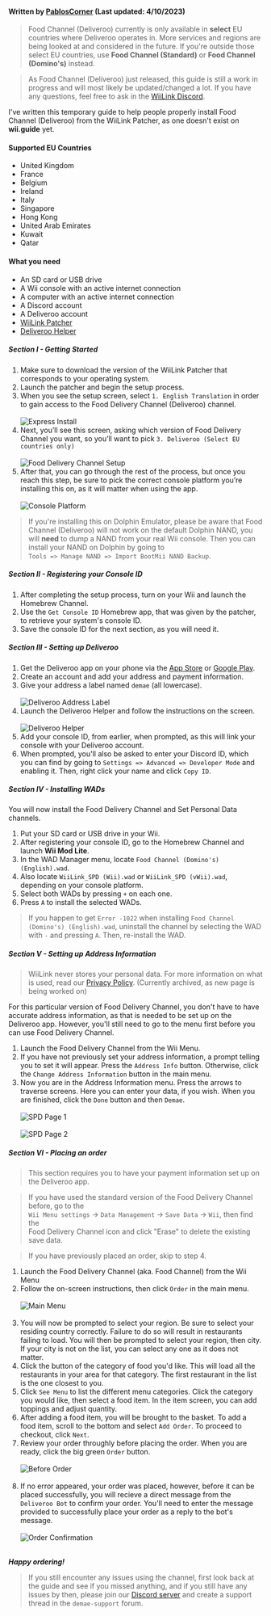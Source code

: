 #### Written by [PablosCorner](https://github.com/PablosCorner) (Last updated: 4/10/2023)

> Food Channel (Deliveroo) currently is only available in **select** EU countries where Deliveroo operates in. More services and regions are being looked at and considered in the future. If you're outside those select EU countries, use **Food Channel (Standard)** or **Food Channel (Domino's)** instead.

> As Food Channel (Deliveroo) just released, this guide is still a work in progress and will most likely be updated/changed a lot. If you have any questions, feel free to ask in the [WiiLink Discord](https://discord.gg/WiiLink).

I've written this temporary guide to help people properly install Food Channel (Deliveroo) from the WiiLink Patcher, as one doesn't exist on **wii.guide** yet.

#### Supported EU Countries

* United Kingdom
* France
* Belgium
* Ireland
* Italy
* Singapore
* Hong Kong
* United Arab Emirates
* Kuwait
* Qatar

#### What you need

* An SD card or USB drive
* A Wii console with an active internet connection
* A computer with an active internet connection
* A Discord account
* A Deliveroo account
* [WiiLink Patcher](https://github.com/WiiLink24/WiiLink24-Patcher/releases)
* [Deliveroo Helper](https://github.com/WiiLink24/DeliverooHelper/releases)

##### Section I - Getting Started

1. Make sure to download the version of the WiiLink Patcher that corresponds to your operating system.
2. Launch the patcher and begin the setup process.
3. When you see the setup screen, select `1. English Translation` in order to gain access to the Food Delivery Channel (Deliveroo) channel.<br><br>
![Express Install](https://i.imgur.com/wfSKwFc.png)
4. Next, you’ll see this screen, asking which version of Food Delivery Channel you want, so you’ll want to pick `3. Deliveroo (Select EU countries only)`<br><br>
![Food Delivery Channel Setup](https://i.imgur.com/xg2C9OH.png)
5. After that, you can go through the rest of the process, but once you reach this step, be sure to pick the correct console platform you’re installing this on, as it will matter when using the app.<br><br>
![Console Platform](https://i.imgur.com/zkj7kB1.png)
> If you're installing this on Dolphin Emulator, please be aware that Food Channel (Deliveroo) will not work on the default Dolphin NAND, you will **need** to dump a NAND from your real Wii console. Then you can install your NAND on Dolphin by going to<br>`Tools => Manage NAND => Import BootMii NAND Backup`.

##### Section II - Registering your Console ID

1. After completing the setup process, turn on your Wii and launch the Homebrew Channel.
2. Use the `Get Console ID` Homebrew app, that was given by the patcher, to retrieve your system's console ID.
3. Save the console ID for the next section, as you will need it.

##### Section III - Setting up Deliveroo

1. Get the Deliveroo app on your phone via the [App Store](https://apps.apple.com/us/app/deliveroo-food-delivery-app/id1001501844) or [Google Play](https://play.google.com/store/apps/details?id=com.deliveroo.orderapp).
2. Create an account and add your address and payment information.
3. Give your address a label named `demae` (all lowercase).<br><br>
![Deliveroo Address Label](https://i.imgur.com/Imn8bpO.png)
4. Launch the Deliveroo Helper and follow the instructions on the screen.<br><br>
![Deliveroo Helper](https://i.imgur.com/E9TYuwy.png)
5. Add your console ID, from earlier, when prompted, as this will link your console with your Deliveroo account.
6. When prompted, you'll also be asked to enter your Discord ID, which you can find by going to `Settings => Advanced => Developer Mode` and enabling it. Then, right click your name and click `Copy ID`.


##### Section IV - Installing WADs

You will now install the Food Delivery Channel and Set Personal Data channels.

1. Put your SD card or USB drive in your Wii.
2. After registering your console ID, go to the Homebrew Channel and launch **Wii Mod Lite**.
3. In the WAD Manager menu, locate `Food Channel (Domino's) (English).wad`.
4. Also locate `WiiLink_SPD (Wii).wad` or `WiiLink_SPD (vWii).wad`, depending on your console platform.
5. Select both WADs by pressing `+` on each one.
6. Press `A` to install the selected WADs.

> If you happen to get `Error -1022` when installing `Food Channel (Domino's) (English).wad`, uninstall the channel by selecting the WAD with `-` and pressing `A`. Then, re-install the WAD.

##### Section V - Setting up Address Information

>WiiLink never stores your personal data. For more information on what is used, read our [Privacy Policy](https://theoldnet.com/get?url=https%3A%2F%2Fdemae.wiilink24.com%2Fprivacypolicy&year=2022&scripts=false&decode=false). (Currently archived, as new page is being worked on)

For this particular version of Food Delivery Channel, you don't have to have accurate address information, as that is needed to be set up on the Deliveroo app. However, you'll still need to go to the menu first before you can use Food Delivery Channel.

1. Launch the Food Delivery Channel from the Wii Menu.
2. If you have not previously set your address information, a prompt telling you to set it will appear. Press the `Address Info` button. Otherwise, click the `Change Address Information` button in the main menu.
3. Now you are in the Address Information menu. Press the arrows to traverse screens. Here you can enter your data, if you wish. When you are finished, click the `Done` button and then `Demae`.<br><br>
![SPD Page 1](https://wii.guide/images/Demae-Dominos/spd-1.png)<br><br>
![SPD Page 2](https://wii.guide//images/Demae-Dominos/spd-2.png)

##### Section VI - Placing an order

> This section requires you to have your payment information set up on the Deliveroo app.

> If you have used the standard version of the Food Delivery Channel before, go to the<br>`Wii Menu settings` -> `Data Management` -> `Save Data` -> `Wii`, then find the <br>Food Delivery Channel icon and click "Erase" to delete the existing save data.

> If you have previously placed an order, skip to step 4.

1. Launch the Food Delivery Channel (aka. Food Channel) from the Wii Menu
2. Follow the on-screen instructions, then click `Order` in the main menu.<br><br>
![Main Menu](https://wii.guide/images/Demae-Dominos/success.png)<br><br>
3. You will now be prompted to select your region. Be sure to select your residing country correctly. Failure to do so will result in restaurants failing to load. You will then be prompted to select your region, then city. If your city is not on the list, you can select any one as it does not matter.
4. Click the button of the category of food you'd like. This will load all the restaurants in your area for that category. The first restaurant in the list is the one closest to you.
5. Click `See Menu` to list the different menu categories. Click the category you would like, then select a food item. In the item screen, you can add toppings and adjust quantity.
6. After adding a food item, you will be brought to the basket. To add a food item, scroll to the bottom and select `Add Order`. To proceed to checkout, click `Next`.
7. Review your order throughly before placing the order. When you are ready, click the big green `Order` button.<br><br>
![Before Order](https://wii.guide/images/Demae-Dominos/order.png)<br><br>
8. If no error appeared, your order was placed, however, before it can be placed successfully, you will recieve a direct message from the `Deliveroo Bot` to confirm your order. You'll need to enter the message provided to successfully place your order as a reply to the bot's message.<br><br>
![Order Confirmation](https://i.imgur.com/7GUPSsU.png)<br><br>

***Happy ordering!***

> If you still encounter any issues using the channel, first look back at the guide and see if you missed anything, and if you still have any issues by then, please join our [Discord server](https://discord.gg/WiiLink) and create a support thread in the `demae-support` forum.
